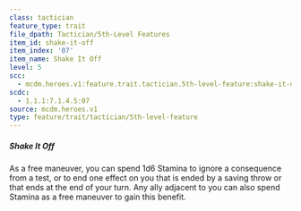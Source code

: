 ```yaml
---
class: tactician
feature_type: trait
file_dpath: Tactician/5th-Level Features
item_id: shake-it-off
item_index: '07'
item_name: Shake It Off
level: 5
scc:
  - mcdm.heroes.v1:feature.trait.tactician.5th-level-feature:shake-it-off
scdc:
  - 1.1.1:7.1.4.5:07
source: mcdm.heroes.v1
type: feature/trait/tactician/5th-level-feature
---
```


##### Shake It Off

As a free maneuver, you can spend 1d6 Stamina to ignore a consequence from a test, or to end one effect on you that is ended by a saving throw or that ends at the end of your turn. Any ally adjacent to you can also spend Stamina as a free maneuver to gain this benefit.
